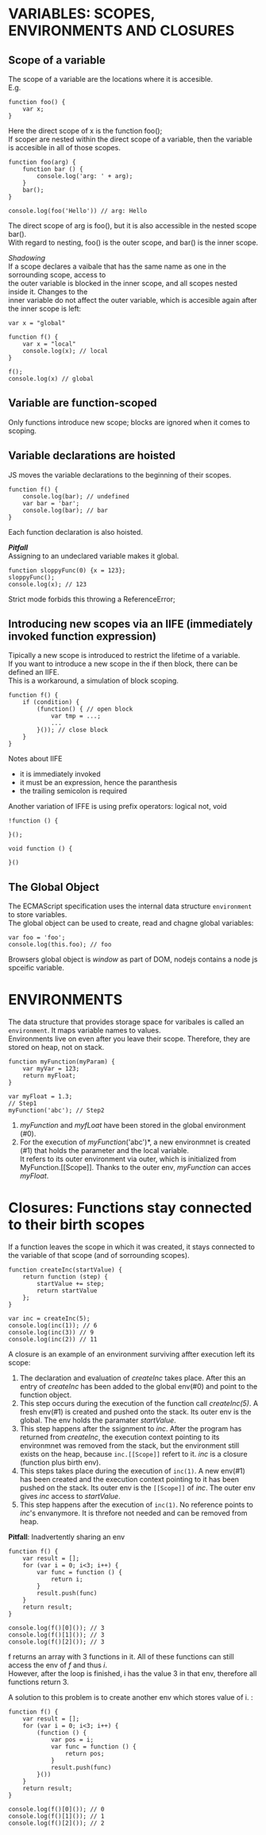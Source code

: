 # VARIABLES: SCOPES, ENVIRONMENTS AND CLOSURES

## Scope of a variable

The scope of a variable are the locations where it is accesible. <br/>
E.g.
```
function foo() {
    var x;
}
```
Here the direct scope of x is the function foo(); <br/>
If scoper are nested within the direct scope of a variable, then the variable is accesible in all of those scopes. <br/>
```
function foo(arg) {
    function bar () {
        console.log('arg: ' + arg);
    }
    bar();
}

console.log(foo('Hello')) // arg: Hello
```
The direct scope of arg is foo(), but it is also accessible in the nested scope bar(). <br/>
With regard to nesting, foo() is the outer scope, and bar() is the inner scope.

*Shadowing* <br/>
If a scope declares a vaibale that has the same name as one in the sorrounding scope, access to <br/>
the outer variable is blocked in the inner scope, and all scopes nested inside it. Changes to the <br/>
inner variable do not affect the outer variable, which is accesible again after the inner scope is left:
```
var x = "global"

function f() {
    var x = "local"
    console.log(x); // local
}

f();
console.log(x) // global
```

## Variable are function-scoped
Only functions introduce new scope; blocks are ignored when it comes to scoping.

## Variable declarations are hoisted
JS moves the variable declarations to the beginning of their scopes.
```
function f() {
    console.log(bar); // undefined
    var bar = 'bar';
    console.log(bar); // bar
}
```
Each function declaration is also hoisted. <br/>

***Pitfall*** <br/>
Assigning to an undeclared variable makes it global.
```
function sloppyFunc(0) {x = 123};
sloppyFunc();
console.log(x); // 123
```
Strict mode forbids this throwing a ReferenceError;

## Introducing new scopes via an IIFE (immediately invoked function expression)
Tipically a new scope is introduced to restrict the lifetime of a variable. <br/>
If you want to introduce a new scope in the if then block, there can be defined an IIFE. <br/>
This is a workaround, a simulation of block scoping.
```
function f() {
    if (condition) {
        (function() { // open block
            var tmp = ...;
            ...
        }()); // close block
    }
}
```
Notes about IIFE
 - it is immediately invoked
 - it must be an expression, hence the paranthesis
 - the trailing semicolon is required

Another variation of IFFE is using prefix operators: logical not, void
```
!function () {

}();

void function () {

}()
```

## The Global Object
The ECMAScript specification uses the internal data structure `environment` to store variables. <br/>
The global object can be used to create, read and chagne global variables:
```
var foo = 'foo';
console.log(this.foo); // foo
```

Browsers global object is *window* as part of DOM, nodejs contains a node js spceific variable. <br/>


# ENVIRONMENTS
The data structure that provides storage space for varibales is called an `environment`. It maps variable names to values. <br/>
Environments live on even after you leave their scope. Therefore, they are stored on heap, not on stack. <br/>
```
function myFunction(myParam) { 
    var myVar = 123;
    return myFloat;
}

var myFloat = 1.3;
// Step1
myFunction('abc'); // Step2
```

1. *myFunction* and *myfLoat* have been stored in the global environment (#0).
2. For the execution of *myFunction*('abc')*, a new environmnet is created (#1) that holds the parameter and the local variable. <br/>
It refers to its outer environment via outer, which is initialized from MyFunction.[[Scope]]. Thanks to the outer env, *myFunction* can acces *myFloat*.


# Closures: Functions stay connected to their birth scopes
If a function leaves the scope in which it was created, it stays connected to the variable of that scope (and of sorrounding scopes).
```
function createInc(startValue) {
    return function (step) {
        startValue += step;
        return startValue
    };
}

var inc = createInc(5);
console.log(inc(1)); // 6
console.log(inc(3)) // 9
console.log(inc(2)) // 11
```
A closure is an example of an environment surviving affter execution left its scope: <br/>
1. The declaration and evaluation of *createInc* takes place. After this an entry of *createInc* has been added to the global env(#0) and point to the function object.
2. This step occurs during the execution of the function call *createInc(5)*. A fresh env(#1) is created and pushed onto the stack. Its outer env is the global. The env holds the paramater *startValue*.
3. This step happens after the ssignment to *inc*. After the program has returned from *createInc*, the execution context pointing to its environmnet was removed from the stack, but the environment still exists on the heap, because `inc.[[Scope]]` refert to it. *inc* is a closure (function plus birth env).
4. This steps takes place during the execution of `inc(1)`. A new env(#1) has been created and the execution context pointing to it has been pushed on the stack. Its outer env is the `[[Scope]]` of *inc*. The outer env gives *inc* access to *startValue*.
5. This step happens after the execution of `inc(1)`. No reference points to *inc*'s envanymore. It is threfore not needed and can be removed from heap.


**Pitfall**: Inadvertently sharing an env
```
function f() {
    var result = [];
    for (var i = 0; i<3; i++) {
        var func = function () {
            return i;
        }
        result.push(func)
    }
    return result;
}

console.log(f()[0]()); // 3
console.log(f()[1]()); // 3
console.log(f()[2]()); // 3
```
f returns an array with 3 functions in it. All of these functions can still access the env of *f* and thus *i*. <br/>
However, after the loop is finished, i has the value 3 in that env, therefore all functions return 3.

A solution to this problem is to create another env which stores value of i. :
```
function f() {
    var result = [];
    for (var i = 0; i<3; i++) {
        (function () {
            var pos = i;
            var func = function () {
                return pos;
            }
            result.push(func)
        }())
    }
    return result;
}

console.log(f()[0]()); // 0
console.log(f()[1]()); // 1
console.log(f()[2]()); // 2
``` 
